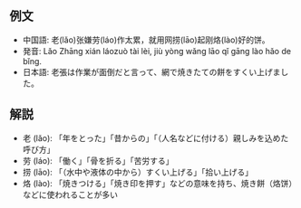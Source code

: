 ## 例文
* 中国語: 老(lǎo)张嫌劳(láo)作太累，就用网捞(lāo)起刚烙(lào)好的饼。
* 発音: Lǎo Zhāng xián láozuò tài lèi, jiù yòng wǎng lāo qǐ gāng lào hǎo de bǐng.
* 日本語: 老張は作業が面倒だと言って、網で焼きたての餅をすくい上げました。

## 解説
* 老 (lǎo): 「年をとった」「昔からの」「（人名などに付ける）親しみを込めた呼び方」
* 劳 (láo): 「働く」「骨を折る」「苦労する」
* 捞 (lāo): 「（水中や液体の中から）すくい上げる」「拾い上げる」
* 烙 (lào): 「焼きつける」「焼き印を押す」などの意味を持ち、焼き餅（烙饼）などに使われることが多い
